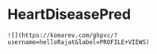 # HeartDiseasePred




```
![](https://komarev.com/ghpvc/?username=helloRajat&label=PROFILE+VIEWS)
```
